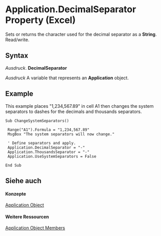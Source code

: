 
# Application.DecimalSeparator Property (Excel)

Sets or returns the character used for the decimal separator as a  **String**. Read/write.


## Syntax

 _Ausdruck_. **DecimalSeparator**

 _Ausdruck_ A variable that represents an **Application** object.


## Example

This example places "1,234,567.89" in cell A1 then changes the system separators to dashes for the decimals and thousands separators.


```
Sub ChangeSystemSeparators() 
 
 Range("A1").Formula = "1,234,567.89" 
 MsgBox "The system separators will now change." 
 
 ' Define separators and apply. 
 Application.DecimalSeparator = "-" 
 Application.ThousandsSeparator = "-" 
 Application.UseSystemSeparators = False 
 
End Sub
```


## Siehe auch


#### Konzepte


[Application Object](19b73597-5cf9-4f56-8227-b5211f657f6f.md)
#### Weitere Ressourcen


[Application Object Members](http://msdn.microsoft.com/library/4cb9ca42-8d07-cc9c-2d80-4eb9a5921e1e%28Office.15%29.aspx)